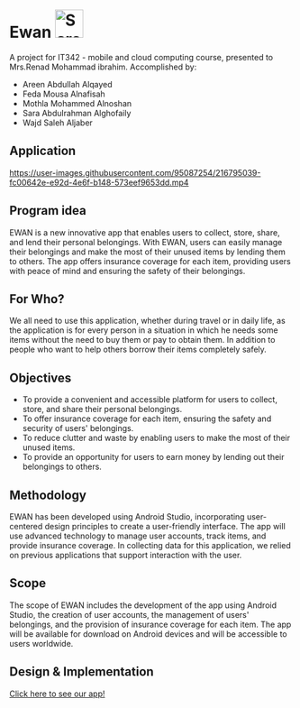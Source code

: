 # Ewan  <img width="50" alt="Screen Shot 2022-11-01 at 12 42 43 AM" src="https://user-images.githubusercontent.com/95087254/216794343-ba153af5-a56b-4194-abf8-936c8fba2faf.jpeg">

A project for IT342 - mobile and cloud computing course, presented to Mrs.Renad Mohammad ibrahim. Accomplished by:
* Areen Abdullah Alqayed 
* Feda Mousa Alnafisah
* Mothla Mohammed Alnoshan
* Sara Abdulrahman Alghofaily
* Wajd Saleh Aljaber
## Application
https://user-images.githubusercontent.com/95087254/216795039-fc00642e-e92d-4e6f-b148-573eef9653dd.mp4
## Program idea

EWAN is a new innovative app that enables users to collect, store, share, and lend their personal belongings. With EWAN, users can easily manage their belongings and make the most of their unused items by lending them to others. The app offers insurance coverage for each item, providing users with peace of mind and ensuring the safety of their belongings.

## For Who?

We all need to use this application, whether during travel or in daily life, as the application is for every person in a situation in which he needs some items without the need to buy them or pay to obtain them. In addition to people who want to help others borrow their items completely safely.


## Objectives

- To provide a convenient and accessible platform for users to collect, store, and share their personal belongings.
- To offer insurance coverage for each item, ensuring the safety and security of users' belongings.
- To reduce clutter and waste by enabling users to make the most of their unused items.
- To provide an opportunity for users to earn money by lending out their belongings to others.

## Methodology

EWAN has been developed using Android Studio, incorporating user-centered design principles to create a user-friendly interface. The app will use advanced technology to manage user accounts, track items, and provide insurance coverage. In collecting data for this application, we relied on previous applications that support interaction with the user.


## Scope

The scope of EWAN includes the development of the app using Android Studio, the creation of user accounts, the management of users' belongings, and the provision of insurance coverage for each item. The app will be available for download on Android devices and will be accessible to users worldwide.

## Design & Implementation

[Click here to see our app!](https://drive.google.com/file/d/1bq-Yr83FN8jF1sIXQmttP48DLrqPsrGG/view)




